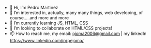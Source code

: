 - 👋 Hi, I’m Pedro Martinez
- 👀 I’m interested in, actually, many many things, web developing, of course.....and more and more
- 🌱 I’m currently learning JS, HTML, CSS
- 💞️ I’m looking to collaborate on HTML/CSS projects!
- 📫 How to reach me, my email: pjoma2006@gmail.com | my linkedIn https://www.linkedin.com/in/pejoma/

<!---
Pejoma2/Pejoma2 is a ✨ special ✨ repository because its `README.md` (this file) appears on your GitHub profile.
You can click the Preview link to take a look at your changes.
--->
